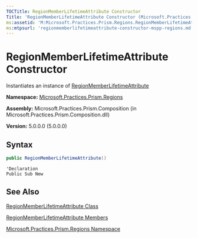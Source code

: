 ```yaml
---
TOCTitle: RegionMemberLifetimeAttribute Constructor
Title: 'RegionMemberLifetimeAttribute Constructor (Microsoft.Practices.Prism.Regions)'
ms:assetid: 'M:Microsoft.Practices.Prism.Regions.RegionMemberLifetimeAttribute.\#ctor'
ms:mtpsurl: 'regionmemberlifetimeattribute-constructor-mspp-regions.md'
---
```


# RegionMemberLifetimeAttribute Constructor

Instantiates an instance of [RegionMemberLifetimeAttribute](/patterns-practices/reference/regionmemberlifetimeattribute-class-mspp-regions)

**Namespace:** [Microsoft.Practices.Prism.Regions](/patterns-practices/reference/mspp-regions-namespace)

**Assembly:** Microsoft.Practices.Prism.Composition (in Microsoft.Practices.Prism.Composition.dll)

**Version:** 5.0.0.0 (5.0.0.0)
## Syntax
```C#
public RegionMemberLifetimeAttribute()
```
```VB
'Declaration
Public Sub New
```
## See Also
[RegionMemberLifetimeAttribute Class](/patterns-practices/reference/regionmemberlifetimeattribute-class-mspp-regions)

[RegionMemberLifetimeAttribute Members](/patterns-practices/reference/regionmemberlifetimeattribute-members-mspp-regions)

[Microsoft.Practices.Prism.Regions Namespace](/patterns-practices/reference/mspp-regions-namespace)
